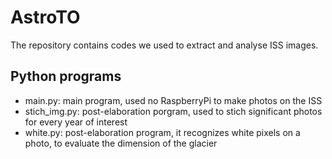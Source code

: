 # AstroTO

The repository contains codes we used to extract and analyse ISS images.

## Python programs

* main.py: main program, used no RaspberryPi to make photos on the ISS
* stich_img.py: post-elaboration porgram, used to stich significant photos for every year of interest
* white.py: post-elaboration program, it recognizes white pixels on a photo, to evaluate the dimension of the glacier
